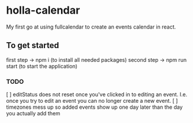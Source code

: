 # holla-calendar

My first go at using fullcalendar to create an events calendar in react.
​

## To get started

first step -> npm i (to install all needed packages)
second step -> npm run start (to start the application)

### TODO

[ ] editStatus does not reset once you've clicked in to editing an event. I.e. once you try to edit an event you can no longer create a new event.
[ ] timezones mess up so added events show up one day later than the day you actually add them
